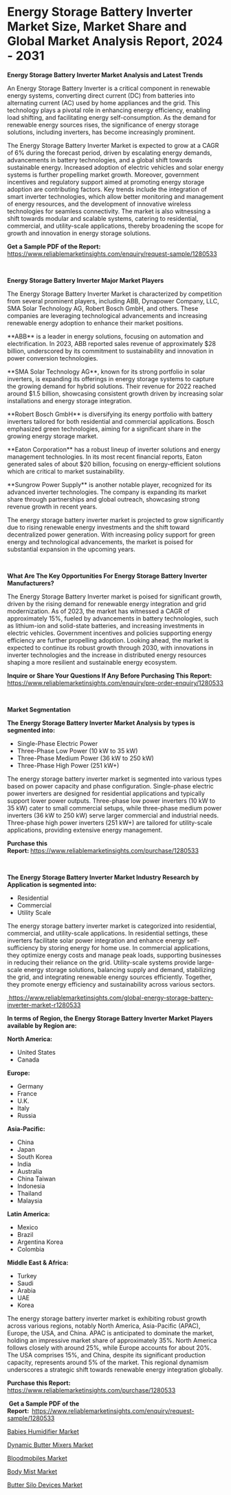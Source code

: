 <p><h1>Energy Storage Battery Inverter Market Size, Market Share and Global Market Analysis Report, 2024 - 2031</h1></p><p><strong>Energy Storage Battery Inverter Market Analysis and Latest Trends</strong></p>
<p><p>An Energy Storage Battery Inverter is a critical component in renewable energy systems, converting direct current (DC) from batteries into alternating current (AC) used by home appliances and the grid. This technology plays a pivotal role in enhancing energy efficiency, enabling load shifting, and facilitating energy self-consumption. As the demand for renewable energy sources rises, the significance of energy storage solutions, including inverters, has become increasingly prominent.</p><p>The Energy Storage Battery Inverter Market is expected to grow at a CAGR of 6% during the forecast period, driven by escalating energy demands, advancements in battery technologies, and a global shift towards sustainable energy. Increased adoption of electric vehicles and solar energy systems is further propelling market growth. Moreover, government incentives and regulatory support aimed at promoting energy storage adoption are contributing factors. Key trends include the integration of smart inverter technologies, which allow better monitoring and management of energy resources, and the development of innovative wireless technologies for seamless connectivity. The market is also witnessing a shift towards modular and scalable systems, catering to residential, commercial, and utility-scale applications, thereby broadening the scope for growth and innovation in energy storage solutions.</p></p>
<p><strong>Get a Sample PDF of the Report:&nbsp;</strong> <a href="https://www.reliablemarketinsights.com/enquiry/request-sample/1280533?utm_campaign=1383&utm_medium=2&utm_source=Github&utm_content=ia&utm_term=03102024&utm_id=energy-storage-battery-inverter">https://www.reliablemarketinsights.com/enquiry/request-sample/1280533</a></p>
<p>&nbsp;</p>
<p><strong>Energy Storage Battery Inverter Major Market Players</strong></p>
<p><p>The Energy Storage Battery Inverter Market is characterized by competition from several prominent players, including ABB, Dynapower Company, LLC, SMA Solar Technology AG, Robert Bosch GmbH, and others. These companies are leveraging technological advancements and increasing renewable energy adoption to enhance their market positions.</p><p>**ABB** is a leader in energy solutions, focusing on automation and electrification. In 2023, ABB reported sales revenue of approximately $28 billion, underscored by its commitment to sustainability and innovation in power conversion technologies.</p><p>**SMA Solar Technology AG**, known for its strong portfolio in solar inverters, is expanding its offerings in energy storage systems to capture the growing demand for hybrid solutions. Their revenue for 2022 reached around $1.5 billion, showcasing consistent growth driven by increasing solar installations and energy storage integration.</p><p>**Robert Bosch GmbH** is diversifying its energy portfolio with battery inverters tailored for both residential and commercial applications. Bosch emphasized green technologies, aiming for a significant share in the growing energy storage market.</p><p>**Eaton Corporation** has a robust lineup of inverter solutions and energy management technologies. In its most recent financial reports, Eaton generated sales of about $20 billion, focusing on energy-efficient solutions which are critical to market sustainability.</p><p>**Sungrow Power Supply** is another notable player, recognized for its advanced inverter technologies. The company is expanding its market share through partnerships and global outreach, showcasing strong revenue growth in recent years.</p><p>The energy storage battery inverter market is projected to grow significantly due to rising renewable energy investments and the shift toward decentralized power generation. With increasing policy support for green energy and technological advancements, the market is poised for substantial expansion in the upcoming years.</p></p>
<p>&nbsp;</p>
<p><strong>What Are The Key Opportunities For Energy Storage Battery Inverter Manufacturers?</strong></p>
<p><p>The Energy Storage Battery Inverter market is poised for significant growth, driven by the rising demand for renewable energy integration and grid modernization. As of 2023, the market has witnessed a CAGR of approximately 15%, fueled by advancements in battery technologies, such as lithium-ion and solid-state batteries, and increasing investments in electric vehicles. Government incentives and policies supporting energy efficiency are further propelling adoption. Looking ahead, the market is expected to continue its robust growth through 2030, with innovations in inverter technologies and the increase in distributed energy resources shaping a more resilient and sustainable energy ecosystem.</p></p>
<p><strong>Inquire or Share Your Questions If Any Before Purchasing This Report:</strong> <a href="https://www.reliablemarketinsights.com/enquiry/pre-order-enquiry/1280533?utm_campaign=1383&utm_medium=2&utm_source=Github&utm_content=ia&utm_term=03102024&utm_id=energy-storage-battery-inverter">https://www.reliablemarketinsights.com/enquiry/pre-order-enquiry/1280533</a></p>
<p>&nbsp;</p>
<p><strong>Market Segmentation</strong></p>
<p><strong>The Energy Storage Battery Inverter Market Analysis by types is segmented into:</strong></p>
<p><ul><li>Single-Phase Electric Power</li><li>Three-Phase Low Power (10 kW to 35 kW)</li><li>Three-Phase Medium Power (36 kW to 250 kW)</li><li>Three-Phase High Power (251 kW+)</li></ul></p>
<p><p>The energy storage battery inverter market is segmented into various types based on power capacity and phase configuration. Single-phase electric power inverters are designed for residential applications and typically support lower power outputs. Three-phase low power inverters (10 kW to 35 kW) cater to small commercial setups, while three-phase medium power inverters (36 kW to 250 kW) serve larger commercial and industrial needs. Three-phase high power inverters (251 kW+) are tailored for utility-scale applications, providing extensive energy management.</p></p>
<p><strong>Purchase this Report:&nbsp;</strong><a href="https://www.reliablemarketinsights.com/purchase/1280533?utm_campaign=1383&utm_medium=2&utm_source=Github&utm_content=ia&utm_term=03102024&utm_id=energy-storage-battery-inverter">https://www.reliablemarketinsights.com/purchase/1280533</a></p>
<p>&nbsp;</p>
<p><strong>The Energy Storage Battery Inverter Market Industry Research by Application is segmented into:</strong></p>
<p><ul><li>Residential</li><li>Commercial</li><li>Utility Scale</li></ul></p>
<p><p>The energy storage battery inverter market is categorized into residential, commercial, and utility-scale applications. In residential settings, these inverters facilitate solar power integration and enhance energy self-sufficiency by storing energy for home use. In commercial applications, they optimize energy costs and manage peak loads, supporting businesses in reducing their reliance on the grid. Utility-scale systems provide large-scale energy storage solutions, balancing supply and demand, stabilizing the grid, and integrating renewable energy sources efficiently. Together, they promote energy efficiency and sustainability across various sectors.</p></p>
<p><a href="https://www.reliablemarketinsights.com/global-energy-storage-battery-inverter-market-r1280533?utm_campaign=1383&utm_medium=2&utm_source=Github&utm_content=ia&utm_term=03102024&utm_id=energy-storage-battery-inverter">&nbsp;https://www.reliablemarketinsights.com/global-energy-storage-battery-inverter-market-r1280533</a></p>
<p><strong>In terms of Region, the Energy Storage Battery Inverter Market Players available by Region are:</strong></p>
<p>
    <p> <strong> North America: </strong>
        <ul>
            <li>United States</li>
            <li>Canada</li>
        </ul>
        </p> 
    <p> <strong> Europe: </strong>
        <ul>
            <li>Germany</li>
            <li>France</li>
            <li>U.K.</li>
            <li>Italy</li>
            <li>Russia</li>
        </ul>
        </p> 
    <p> <strong> Asia-Pacific: </strong>
        <ul>
            <li>China</li>
            <li>Japan</li>
            <li>South Korea</li>
            <li>India</li>
            <li>Australia</li>
            <li>China Taiwan</li>
            <li>Indonesia</li>
            <li>Thailand</li>
            <li>Malaysia</li>
        </ul>
        </p> 
    <p> <strong> Latin America: </strong>
        <ul>
            <li>Mexico</li>
            <li>Brazil</li>
            <li>Argentina Korea</li>
            <li>Colombia</li>
        </ul>
        </p> 
    <p> <strong> Middle East & Africa: </strong>
        <ul>
            <li>Turkey</li>
            <li>Saudi</li>
            <li>Arabia</li>
            <li>UAE</li>
            <li>Korea</li>
        </ul>
    </p>
    </p>
<p><p>The energy storage battery inverter market is exhibiting robust growth across various regions, notably North America, Asia-Pacific (APAC), Europe, the USA, and China. APAC is anticipated to dominate the market, holding an impressive market share of approximately 35%. North America follows closely with around 25%, while Europe accounts for about 20%. The USA comprises 15%, and China, despite its significant production capacity, represents around 5% of the market. This regional dynamism underscores a strategic shift towards renewable energy integration globally.</p></p>
<p><strong>Purchase this Report: </strong><a href="https://www.reliablemarketinsights.com/purchase/1280533?utm_campaign=1383&utm_medium=2&utm_source=Github&utm_content=ia&utm_term=03102024&utm_id=energy-storage-battery-inverter">https://www.reliablemarketinsights.com/purchase/1280533</a></p>
<p>&nbsp;<strong>Get a Sample PDF of the Report:&nbsp;&nbsp;</strong><a href="https://www.reliablemarketinsights.com/enquiry/request-sample/1280533?utm_campaign=1383&utm_medium=2&utm_source=Github&utm_content=ia&utm_term=03102024&utm_id=energy-storage-battery-inverter">https://www.reliablemarketinsights.com/enquiry/request-sample/1280533</a></p>
<p><strong></strong></p>
<p><p><a href="https://github.com/Krish2023na/Market-Research-Report-List-6/blob/main/babies-humidifier-market.md?utm_campaign=1383&utm_medium=2&utm_source=Github&utm_content=ia&utm_term=03102024&utm_id=energy-storage-battery-inverter">Babies Humidifier Market</a></p><p><a href="https://issuu.com/reportprime-2/docs/dynamic-butter-mixers-market-size-2_52fa2f42ebcadb?utm_campaign=1383&utm_medium=2&utm_source=Github&utm_content=ia&utm_term=03102024&utm_id=energy-storage-battery-inverter">Dynamic Butter Mixers Market</a></p><p><a href="https://www.linkedin.com/pulse/global-bloodmobiles-industry-types-applications-market-players-pxm2f?trackingId=Y9HaO6SBSkOBiszEKZnLEA%3D%3D&utm_campaign=1383&utm_medium=2&utm_source=Github&utm_content=ia&utm_term=03102024&utm_id=energy-storage-battery-inverter">Bloodmobiles Market</a></p><p><a href="https://www.linkedin.com/pulse/market-dynamics-future-trends-global-body-mist-sector-forecasted-renje?utm_campaign=1383&utm_medium=2&utm_source=Github&utm_content=ia&utm_term=03102024&utm_id=energy-storage-battery-inverter">Body Mist Market</a></p><p><a href="https://issuu.com/reportprime-2/docs/butter-silo-devices-market-size-203_f6ed5d05ca3e38?utm_campaign=1383&utm_medium=2&utm_source=Github&utm_content=ia&utm_term=03102024&utm_id=energy-storage-battery-inverter">Butter Silo Devices Market</a></p></p>